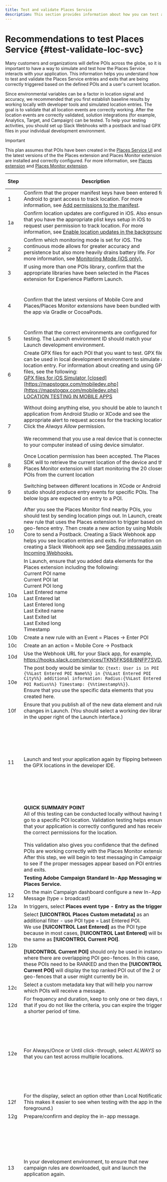 ```yaml
---
title: Test and validate Places Service
description: This section provides information about how you can test and validate Places Service.
---
```


# Recommendations to test Places Service {#test-validate-loc-svc}

Many customers and organizations will define POIs across the globe, so it is important to have a way to simulate and test how the Places Service interacts with your application. This information helps you understand how to test and validate the Places Service entries and exits that are being correctly triggered based on the defined POIs and a user's current location.

Since environmental variables can be a factor in location signal and accuracy, we recommended that you first establish baseline results by working locally with developer tools and simulated location entries. The goal is to validate that all location events are correctly working. After the location events are correctly validated, solution integrations (for example, Analytics, Target, and Campaign) can be tested. To help your testing activities, you should set up Slack Webhooks with a postback and load GPX files in your individual development environment.

>[!IMPORTANT]
>
>This plan assumes that POIs have been created in the [Places Service UI](https://places.adobe.com) and the latest versions of the the Places extension and Places Monitor extension are installed and correctly configured. For more information, see [Places extension](/help/places-ext-aep-sdks/places-extension/places-extension.md) and [Places Monitor extension](/help/places-ext-aep-sdks/places-monitor-extension/places-monitor-extension.md).

| Step | Description | Expected Result |
|--- |--- |--- |
| 1 | Confirm that the proper manifest keys have been entered for Android to grant access to track location. For more information, see [Add permissions to the manifest](https://docs.adobe.com/content/help/en/places/using/places-ext-aep-sdks/places-monitor-extension/using-places-monitor-extension.html#add-permissions-to-the-manifest). | Confirmed |
| 1a | Confirm location updates are configured in iOS. Also ensure that you have the appropriate plist keys setup in iOS to request user permission to track location. For more information, see [Enable location updates in the background.](https://docs.adobe.com/content/help/en/places/using/places-ext-aep-sdks/places-monitor-extension/using-places-monitor-extension.html#enable-location-updates-background) | Confirmed |
| 2 | Confirm which monitoring mode is set for iOS. The continuous mode allows for greater accuracy and persistence but also more heavily drains battery life. For more information, see [Monitoring Mode (iOS only).](https://docs.adobe.com/content/help/en/places/using/places-ext-aep-sdks/places-monitor-extension/places-monitor-api-reference.html#monitoring-mode-ios-only)| Significant Changes or Continuous |
| 3 | If using more than one POIs library, confirm that the appropriate libraries have been selected in the Places extension for Experience Platform Launch. | Confirmed |
| 4 | Confirm that the latest versions of Mobile Core and Places/Places Monitor extensions have been bundled with the app via Gradle or CocoaPods.| Confirmed - for more information on recent updates see the [release notes.](/help/release-notes.md) |
| 5 | Confirm that the correct environments are configured for testing. The Launch environment ID should match your Launch development environment. |  Confirmed |
| 6 | Create GPX files for each POI that you want to test. GPX files can be used in local development environment to simulate a location entry. For information about creating and using GPX files, see the following: <br>[GPX files for iOS Simulator [closed]](https://stackoverflow.com/questions/17292783/gpx-files-for-ios-simulator)<br>[https://mapstogpx.com/mobiledev.php](https://mapstogpx.com/mobiledev.php)<br>[LOCATION TESTING IN MOBILE APPS](https://qacumtester.wordpress.com/2014/02/27/location-testing-in-mobile-apps/) | GPX files are created and loaded in the app project. |
| 7 | Without doing anything else, you should be able to launch the application from Android Studio or XCode and see the appropriate alert to request access for the tracking location. Click the *Always Allow* permission.<br><br>We recommend that you use a real device that is connected to your computer instead of using device simulator. | Location request prompt should display on application loaded through IDE |
| 8 | Once Location permission has been accepted. The Places SDK will to retrieve the current location of the device and the Places Monitor extension will start monitoring the 20 closest POIs from the current location | See the log sample under the table. |
| 9 | Switching between different locations in XCode or Android studio should produce entry events for specific POIs. The below logs are expected on entry to a POI. | See the log sample under the table.|
| 10 | After you see the Places Monitor find nearby POIs, you should  test by sending location pings out. In Launch, create a new rule that uses the Places extension to trigger based on a geo-fence entry. Then create a new action by using Mobile Core to send a Postback. Creating a Slack Webhook app helps you see location entries and exits. For information on creating a Slack Webhook app see [Sending messages using Incoming Webhooks.](https://api.slack.com/messaging/webhooks)|  |
| 10a | In Launch, ensure that you added data elements for the Places extension including the following: <br>Current POI name<br>Current POI lat<br>Current POI long<br>Last Entered name<br>Last Entered lat<br>Last Entered long<br>Last Exited name<br>Last Exited lat<br>Last Exited long<br>Timestamp |  |
| 10b | Create a new rule with an Event = Places → Enter POI |  |
| 10c | Create an an action = Mobile Core → Postback |  |
| 10d | Use the Webhook URL for your Slack app, for example, https://hooks.slack.com/services/TKN5FKS68/BNFP7SVD….. |  |
| 10e | The post body would be similar to: `{text: User is in POI -  {%%Last Entered POI Name%%} in {%%Last Entered POI City%%} additional information: Radius:{%%Last Entered POI Radius%%} Timestamp: {%%timestamp%%}}`. <br>Ensure that you use the specific data elements that you created here. |  |
| 10f | Ensure that you publish all of the new data element and rule changes in Launch. (You should select a working dev library in the upper right of the Launch interface.)|  |
| 11 | Launch and test your application again by flipping between the GPX locations in the developer IDE. | You should now see Slack notifications showing entries for each POI as you select different locations in your development environment. |
|  | **QUICK SUMMARY POINT**<br>All of this testing can be conducted locally without having to go to a specific POI location. Validation testing helps ensure that your application is correctly configured and has received the correct permissions for the location. <br><br>This validation also gives you confidence that the defined POIs are working correctly with the Places Monitor extension.  After this step, we will begin to test messaging in Campaign to see if the proper messages appear based on POI entries and exits. |  |
|  | **Testing Adobe Campaign Standard In-App Messaging with Places Service.** |  |
| 12 | On the main Campaign dashboard configure a new In-App-Message (type = broadcast) |  |
| 12a | In triggers, select **Places event type - Entry as the trigger**. |  |
| 12b| Select **[UICONTROL Places Custom metadata]** as an additional filter - use POI type = Last Entered POI.<br>We use **[!UICONTROL Last Entered]** as the POI type because in most cases, **[!UICONTROL Last Entered]** will be the same as **[!UICONTROL Current POI]**. <br><br>**[!UICONTROL Current POI]** should only be used in instances where there are overlapping POI geo-fences. In this case, these POIs need to be RANKED and then the **[!UICONTROL Current POI]** will display the top ranked POI out of the 2 or 3 geo-fences that a user might currently be in. |  |
| 12c | Select a custom metadata key that will help you narrow which POIs will receive a message. |  |
| 12d| For frequency and duration, keep to only one or two days, so that if you do not like the criteria, you can expire the trigger in a shorter period of time. |  |
| 12e | For Always/Once or Until click-through, select *ALWAYS* so that you can test across multiple locations. | An In-app message is displayed ALWAYS when you simulate a location change that meets the appropriate metadata criteria. |
| 12f | For the display, select an option other than Local Notification. This makes it easier to see when testing with the app in the foreground.) |  |
| 12g | Prepare/confirm and deploy the in-app message. |  |
| 13 | In your development environment, to ensure that new campaign rules are downloaded, quit and launch the application again.  | Do not forget that the applications must be completely launched again for the new Campaign rules file to be downloaded to the device. |
| 14 | In your development application, switch locations by using the previously created GPX files.  |  You should see the in-app message appear based on the previous criteria that was set.|
| 15 | For the next test, we will essentially copy the same steps as before, but this time we will test LOCAL NOTIFICATION. | The expected result is that the local notifications are displayed each time matching criteria is met. |
| 16 | Configure a new In-App-Message (type = broadcast). |  |
| 16a | In triggers, select **[!UICONTROL Places event type]** - **[!UICONTROL Entry as the trigger]**. |  |
| 16b | Select the Places Custom metadata as an additional filter - use **[!UICONTROL POI type]** = **[!UICONTROL Last Entered POI]**. |  |
| 16c | Select a custom metadata key that will help you narrow which POIs will receive a message. |  |
| 16d | For frequency and duration, keep only one or two days, so that if you do not like the criteria, you can expire the trigger in a shorter period of time. |  |
| 16e | For Always/Once or Until click-through, **[!UICONTROL ALWAYS]**. |  |
| 16f | For the display type, select **[!UICONTROL Local Notification]**. |  |
| 16g | Prepare/confirm and deploy the in-app message. |  |
| 17 | In the developer environment, connect your device and press **[!UICONTROL Play]** on the build. After you establish that location is working, background the application and continue switching locations in Xcode or Android Studio. You should still see console read-outs indicating the location change, and you should also see local notifications displayed depending on the criteria set in your trigger. (There might be a 1-2 second delay.)| The expected result is that local notifications are displayed each time the matching criteria is met. |
|  | **SUMMARY POINT** <br>At this stage, we should be seeing POI entries in our local environment. We should also see messaging from Campaign based on the POI work. If there are failures, check to see whether a Slack notification did not go out. If there is no Slack message, check the application console, because a new location entry might not have been recorded. If results are successful, then we can be fairly sure that the application is performing correctly and that the Places Service and Campaign messaging service is also working correctly.|  |
|  | **ON-SITE TESTING** <br>Not much should change when testing on location. Keeping the slack postback active should help with understanding if the device is getting an entry and exit for the location.|  |
| 18 | Conduct tests with devices starting out with wifi and cellular disabled and then enable once in the POI region. | If there is a failure, make note whether you are getting a geo-fence entry and notification in Slack. What is the timestamp on the Slack notification? |
| 19 | Conduct the test with only cellular enabled and with the wifi turned off. |  |
| 20 | Conduct test with both cellular and wifi turned on. |  |
|  | **SUMMARY POINT** <br>On-site testing should closely match the development testing. Keep in mind that there are some environmental factors that can come into play in determining a users location, such as duration of time spent in a POI geo-fence, availability of cell signal, and strength of nearby wifi access points.|  |

## Log Samples

**Step 8 :** Expected iOS and Android logs during a location update

  **iOS**

   ```
   [AdobeExperienceSDK DEBUG <com.adobe.placesMonitor>]: Authorization status changed: Always
   [AdobeExperienceSDK DEBUG <Places>]: Requesting 20 nearby POIs for device location (<lat>, <longitude>)
   [AdobeExperienceSDK DEBUG <Places>]: Response from Places Query Service contained <n> nearby POIs
   [AdobeExperienceSDK DEBUG <com.adobe.placesMonitor>]: Received a new list of POIs from Places: (
   <ACPPlacePoi: 0x600002b75a40> Name: <poi name>; ID:<poi id>; Center: (<lat>, <long>); Radius: <radius>
   ..
   ..)   
   ```

  **Android**

   ```
   PlacesMonitor - All location settings are satisfied to monitor location
   PlacesMonitor - PlacesMonitorInternal : New location obtained: <latitude> <longitude> Attempting to get the near by pois
   PlacesExtension - Dispatching nearby places event with n POIs
   PlacesMonitor - Attempting to Monitor POI with id <poi id> name <poi name> latitude <lat> longitude <longitude>
   PlacesMonitor - Attempting to Monitor POI with id <poi id> name <poi name> latitude <lat> longitude <longitude>
   PlacesMonitor - Attempting to Monitor POI with id <poi id> name <poi name> latitude <lat> longitude <longitude>
   ...
   ...
   PlacesMonitor - Successfully added n fences for monitoring
   
   ```

**Step 9 :** Expected iOS and Android logs during an event

  **iOS**

```
[AdobeExperienceSDK TRACE <Places>]: Dispatching Places region entry event for place ID <poiId>
```

  **Android**

```
PlacesExtension -  Dispatching Places Region Event for <poi name> with eventType entry
```
